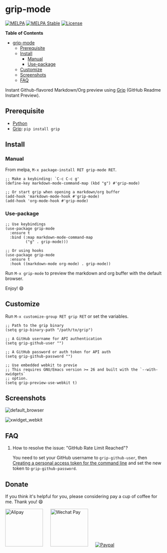 # grip-mode

[![MELPA](https://melpa.org/packages/grip-mode-badge.svg)](https://melpa.org/#/grip-mode)
[![MELPA Stable](https://stable.melpa.org/packages/grip-mode-badge.svg)](https://stable.melpa.org/#/grip-mode)
[![License](http://img.shields.io/:license-gpl3-blue.svg)](LICENSE)

<!-- markdown-toc start - Don't edit this section. Run M-x markdown-toc-refresh-toc -->
**Table of Contents**

- [grip-mode](#grip-mode)
    - [Prerequisite](#prerequisite)
    - [Install](#install)
        - [Manual](#manual)
        - [Use-package](#use-package)
    - [Customize](#customize)
    - [Screenshots](#screenshots)
    - [FAQ](#faq)

<!-- markdown-toc end -->

Instant Github-flavored Markdown/Org preview using [Grip](https://github.com/joeyespo/grip)
(GitHub Readme Instant Preview).

## Prerequisite

- [Python](https://www.python.org/)
- [Grip](https://github.com/joeyespo/grip): `pip install grip`

## Install

### Manual

From melpa, `M-x package-install RET grip-mode RET`.

``` emacs-lisp
;; Make a keybinding: `C-c C-c g'
(define-key markdown-mode-command-map (kbd "g") #'grip-mode)

;; Or start grip when opening a markdown/org buffer
(add-hook 'markdown-mode-hook #'grip-mode)
(add-hook 'org-mode-hook #'grip-mode)
```

### Use-package

``` emacs-lisp
;; Use keybindings
(use-package grip-mode
  :ensure t
  :bind (:map markdown-mode-command-map
         ("g" . grip-mode)))

;; Or using hooks
(use-package grip-mode
  :ensure t
  :hook ((markdown-mode org-mode) . grip-mode))
```

Run `M-x grip-mode` to preview the markdown and org buffer with the default browser.

Enjoy! :smile:

## Customize

Run `M-x customize-group RET grip RET` or set the variables.

``` emacs-lisp
;; Path to the grip binary
(setq grip-binary-path "/path/to/grip")

;; A GitHub username for API authentication
(setq grip-github-user "")

;; A GitHub password or auth token for API auth
(setq grip-github-password "")

;; Use embedded webkit to previe
;; This requires GNU/Emacs version >= 26 and built with the `--with-xwidgets`
;; option.
(setq grip-preview-use-webkit t)
```

## Screenshots

![default_browser](https://user-images.githubusercontent.com/140797/62999172-28333480-bea0-11e9-86a3-10ef1be54c16.png
"Preview in browser")

![xwidget_webkit](https://user-images.githubusercontent.com/140797/72371426-52369e80-373f-11ea-920a-5b6154852c57.png
"Preview in embedded webkit")

## FAQ

1. How to resolve the issue: "GitHub Rate Limit Reached"?

   You need to set your GitHub username to `grip-github-user`, then
   [Creating a personal access token for the command
   line](https://help.github.com/en/articles/creating-a-personal-access-token-for-the-command-line)
   and set the new token to  `grip-github-password`.

## Donate

If you think it's helpful for you, please considering pay a cup of coffee for me. Thank you! :smile:

<img
src="https://user-images.githubusercontent.com/140797/65818854-44204900-e248-11e9-9cc5-3e6339587cd8.png"
alt="Alipay" width="120"/>
&nbsp;&nbsp;&nbsp;&nbsp;
<img
src="https://user-images.githubusercontent.com/140797/65818844-366ac380-e248-11e9-931c-4bd872d0566b.png"
alt="Wechat Pay" width="120"/>
&nbsp;&nbsp;&nbsp;&nbsp;
<a href="https://paypal.me/seagle0128" target="_blank">
<img
src="https://www.paypalobjects.com/digitalassets/c/website/marketing/apac/C2/logos-buttons/optimize/Online_Primary_Acceptance_Mark_RGB_V2_medium.jpg"
alt="Paypal"/>
</a>
